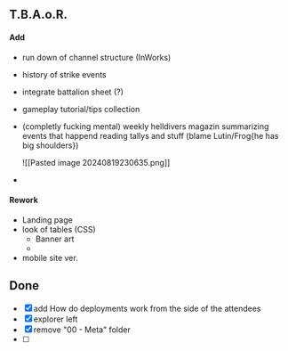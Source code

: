 ## T.B.A.o.R.

#### Add
- run down of channel structure (InWorks)
- history of strike events
- integrate battalion sheet (?)
- gameplay tutorial/tips collection
- (completly fucking mental) weekly helldivers magazin summarizing events that happend reading tallys and stuff (blame Lutin/Frog{he has big shoulders})

	 ![[Pasted image 20240819230635.png]]
- 

#### Rework
- Landing page
- look of tables (CSS)
	- Banner art
	- 
- mobile site ver.


## Done
- [x] add How do deployments work from the side of the attendees
- [x] explorer left
- [x] remove "00 - Meta" folder
- [ ] 